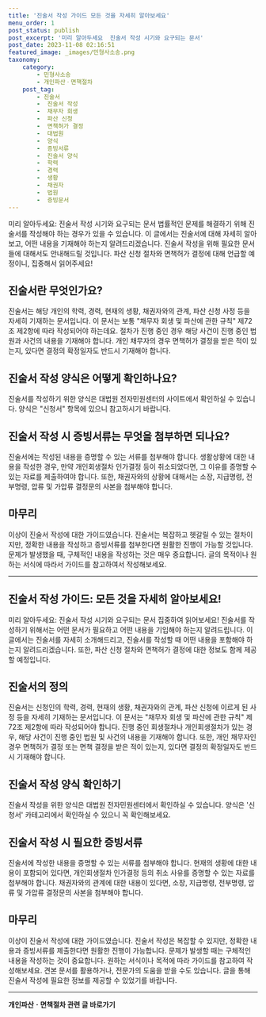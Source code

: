```yaml
---
title: '진술서 작성 가이드 모든 것을 자세히 알아보세요'
menu_order: 1
post_status: publish
post_excerpt: '미리 알아두세요  진술서 작성 시기와 요구되는 문서'
post_date: 2023-11-08 02:16:51
featured_image: _images/민형사소송.png
taxonomy:
    category:
        - 민형사소송
        - 개인파산ㆍ면책절차
    post_tag:
        - 진술서
        -  진술서 작성
        -  채무자 회생
        -  파산 신청
        -  면책허가 결정
        -  대법원
        -  양식
        -  증빙서류
        -  진술서 양식
        -  학력
        -  경력
        -  생황
        -  채권자
        -  법원
        -  증빙문서
---
```



미리 알아두세요: 진술서 작성 시기와 요구되는 문서
법률적인 문제를 해결하기 위해 진술서를 작성해야 하는 경우가 있을 수 있습니다. 이 글에서는 진술서에 대해 자세히 알아보고, 어떤 내용을 기재해야 하는지 알려드리겠습니다. 진술서 작성을 위해 필요한 문서들에 대해서도 안내해드릴 것입니다. 파산 신청 절차와 면책허가 결정에 대해 언급할 예정이니, 집중해서 읽어주세요!

## 진술서란 무엇인가요?

진술서는 해당 개인의 학력, 경력, 현재의 생황, 채권자와의 관계, 파산 신청 사정 등을 자세히 기재하는 문서입니다. 이 문서는 보통 "채무자 회생 및 파산에 관한 규칙" 제72조 제2항에 따라 작성되어야 하는데요. 절차가 진행 중인 경우 해당 사건이 진행 중인 법원과 사건의 내용을 기재해야 합니다. 개인 채무자의 경우 면책허가 결정을 받은 적이 있는지, 있다면 결정의 확정일자도 반드시 기재해야 합니다.

## 진술서 작성 양식은 어떻게 확인하나요?

진술서를 작성하기 위한 양식은 대법원 전자민원센터의 사이트에서 확인하실 수 있습니다. 양식은 "신청서" 항목에 있으니 참고하시기 바랍니다.

## 진술서 작성 시 증빙서류는 무엇을 첨부하면 되나요?

진술서에는 작성된 내용을 증명할 수 있는 서류를 첨부해야 합니다. 생활상황에 대한 내용을 작성한 경우, 만약 개인회생절차 인가결정 등이 취소되었다면, 그 이유를 증명할 수 있는 자료를 제출하여야 합니다. 또한, 채권자와의 상황에 대해서는 소장, 지급명령, 전부명령, 압류 및 가압류 결정문의 사본을 첨부해야 합니다.

## 마무리

이상이 진술서 작성에 대한 가이드였습니다. 진술서는 복잡하고 헷갈릴 수 있는 절차이지만, 정확한 내용을 작성하고 증빙서류를 첨부한다면 원활한 진행이 가능할 것입니다. 문제가 발생했을 때, 구체적인 내용을 작성하는 것은 매우 중요합니다. 글의 목적이나 원하는 서식에 따라서 가이드를 참고하여서 작성해보세요.    

------------------------------------------------------------------------

## 진술서 작성 가이드: 모든 것을 자세히 알아보세요!

미리 알아두세요: 진술서 작성 시기와 요구되는 문서
집중하여 읽어보세요! 진술서를 작성하기 위해서는 어떤 문서가 필요하고 어떤 내용을 기입해야 하는지 알려드립니다. 이 글에서는 진술서를 자세히 소개해드리고, 진술서를 작성할 때 어떤 내용을 포함해야 하는지 알려드리겠습니다. 또한, 파산 신청 절차와 면책허가 결정에 대한 정보도 함께 제공할 예정입니다.

## 진술서의 정의
진술서는 신청인의 학력, 경력, 현재의 생황, 채권자와의 관계, 파산 신청에 이르게 된 사정 등을 자세히 기재하는 문서입니다. 이 문서는 "채무자 회생 및 파산에 관한 규칙" 제72조 제2항에 따라 작성되어야 합니다. 진행 중인 회생절차나 개인회생절차가 있는 경우, 해당 사건이 진행 중인 법원 및 사건의 내용을 기재해야 합니다. 또한, 개인 채무자인 경우 면책허가 결정 또는 면책 결정을 받은 적이 있는지, 있다면 결정의 확정일자도 반드시 기재해야 합니다.

## 진술서 작성 양식 확인하기
진술서 작성을 위한 양식은 대법원 전자민원센터에서 확인하실 수 있습니다. 양식은 '신청서' 카테고리에서 확인하실 수 있으니 꼭 확인해보세요.

## 진술서 작성 시 필요한 증빙서류
진술서에 작성한 내용을 증명할 수 있는 서류를 첨부해야 합니다. 현재의 생황에 대한 내용이 포함되어 있다면, 개인회생절차 인가결정 등의 취소 사유를 증명할 수 있는 자료를 첨부해야 합니다. 채권자와의 관계에 대한 내용이 있다면, 소장, 지급명령, 전부명령, 압류 및 가압류 결정문의 사본을 첨부해야 합니다.

## 마무리
이상이 진술서 작성에 대한 가이드였습니다. 진술서 작성은 복잡할 수 있지만, 정확한 내용과 증빙서류를 제출한다면 원활한 진행이 가능합니다. 문제가 발생할 때는 구체적인 내용을 작성하는 것이 중요합니다. 원하는 서식이나 목적에 따라 가이드를 참고하여 작성해보세요. 견본 문서를 활용하거나, 전문가의 도움을 받을 수도 있습니다. 글을 통해 진술서 작성에 필요한 정보를 제공할 수 있었기를 바랍니다.
<!-- wp:separator -->
<hr class="wp-block-separator has-alpha-channel-opacity"/>
<!-- /wp:separator -->

<!-- wp:group {"backgroundColor":"base","layout":{"type":"constrained"}} -->
<div class="wp-block-group has-base-background-color has-background"><!-- wp:paragraph {"align":"center","fontSize":"medium"} -->
<p class="has-text-align-center has-large-font-size"><strong>개인파산ㆍ면책절차 관련 글 바로가기</strong></p>
<!-- /wp:paragraph -->


<!-- wp:latest-posts
{"categories":[{"id":14814,"count":19,"description":"","link":"https://uknowlaw.com/category/%ea%b0%9c%ec%9d%b8%ed%8c%8c%ec%82%b0%e3%86%8d%eb%a9%b4%ec%b1%85%ec%a0%88%ec%b0%a8/","name":"개인파산ㆍ면책절차","slug":"개인파산ㆍ면책절차","taxonomy":"category","parent":0,"meta":[],"_links":{"self":[{"href":"https://uknowlaw.com/wp-json/wp/v2/categories/14814"}],"collection":[{"href":"https://uknowlaw.com/wp-json/wp/v2/categories"}],"about":[{"href":"https://uknowlaw.com/wp-json/wp/v2/taxonomies/category"}],"wp:post_type":[{"href":"https://uknowlaw.com/wp-json/wp/v2/posts?categories=14814"}],"curies":[{"name":"wp","href":"https://api.w.org/{rel}","templated":true}]}}],"postsToShow":100,"excerptLength":28,"postLayout":"grid","columns":2,"featuredImageAlign":"left","featuredImageSizeSlug":"large","fontSize":"small"} /--></div>
<!-- /wp:group -->